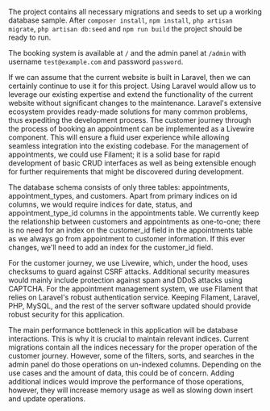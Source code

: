 The project contains all necessary migrations and seeds to set up a working database sample.
After `composer install`, `npm install`, `php artisan migrate`, `php artisan db:seed` and `npm run build` the project
should be ready to run. 

The booking system is available at `/` and the admin panel at `/admin` with username `test@example.com` and password 
`password`.




If we can assume that the current website is built in Laravel, then we can certainly continue to use it for this 
project. Using Laravel would allow us to leverage our existing expertise and extend the functionality of the current 
website without significant changes to the maintenance. Laravel's extensive ecosystem provides ready-made solutions for 
many common problems, thus expediting the development process. The customer journey through the process of booking an 
appointment can be implemented as a Livewire component. This will ensure a fluid user experience while allowing seamless 
integration into the existing codebase. For the management of appointments, we could use Filament; it is a solid base 
for rapid development of basic CRUD interfaces as well as being extensible enough for further requirements that might 
be discovered during development.

The database schema consists of only three tables: appointments, appointment_types, and customers. Apart from primary 
indices on id columns, we would require indices for date, status, and appointment_type_id columns in the appointments 
table. We currently keep the relationship between customers and appointments as one-to-one; there is no need for an 
index on the customer_id field in the appointments table as we always go from appointment to customer information. If 
this ever changes, we'll need to add an index for the customer_id field.

For the customer journey, we use Livewire, which, under the hood, uses checksums to guard against CSRF attacks. 
Additional security measures would mainly include protection against spam and DDoS attacks using CAPTCHA. For the 
appointment management system, we use Filament that relies on Laravel's robust authentication service. Keeping Filament, 
Laravel, PHP, MySQL, and the rest of the server software updated should provide robust security for this application.

The main performance bottleneck in this application will be database interactions. This is why it is crucial to maintain 
relevant indices. Current migrations contain all the indices necessary for the proper operation of the customer journey. 
However, some of the filters, sorts, and searches in the admin panel do those operations on un-indexed columns. 
Depending on the use cases and the amount of data, this could be of concern. Adding additional indices would improve the 
performance of those operations, however, they will increase memory usage as well as slowing down insert and update 
operations.

